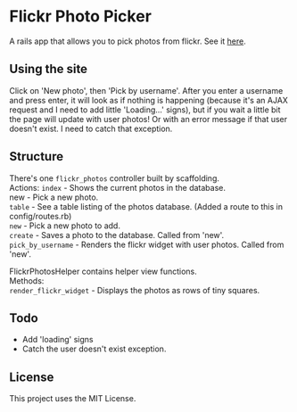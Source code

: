 # Flickr Photo Picker

A rails app that allows you to pick photos from flickr. See it [here](flickr-photo-picker.heroku.com).

## Using the site

Click on 'New photo', then 'Pick by username'. After you enter a username and press enter, it will look as if nothing is happening (because it's an AJAX request and I need to add little 'Loading...' signs), but if you wait a little bit the page will update with user photos! Or with an error message if that user doesn't exist. I need to catch that exception.

## Structure

There's one `flickr_photos` controller built by scaffolding.  
Actions:
`index` - Shows the current photos in the database.  
new - Pick a new photo.  
`table` - See a table listing of the photos database. (Added a route to this in config/routes.rb)  
`new` - Pick a new photo to add.  
`create` - Saves a photo to the database. Called from 'new'.  
`pick_by_username` - Renders the flickr widget with user photos. Called from 'new'.

FlickrPhotosHelper contains helper view functions.  
Methods:  
`render_flickr_widget` - Displays the photos as rows of tiny squares.

## Todo

- Add 'loading' signs
- Catch the user doesn't exist exception.

## License

This project uses the MIT License.
